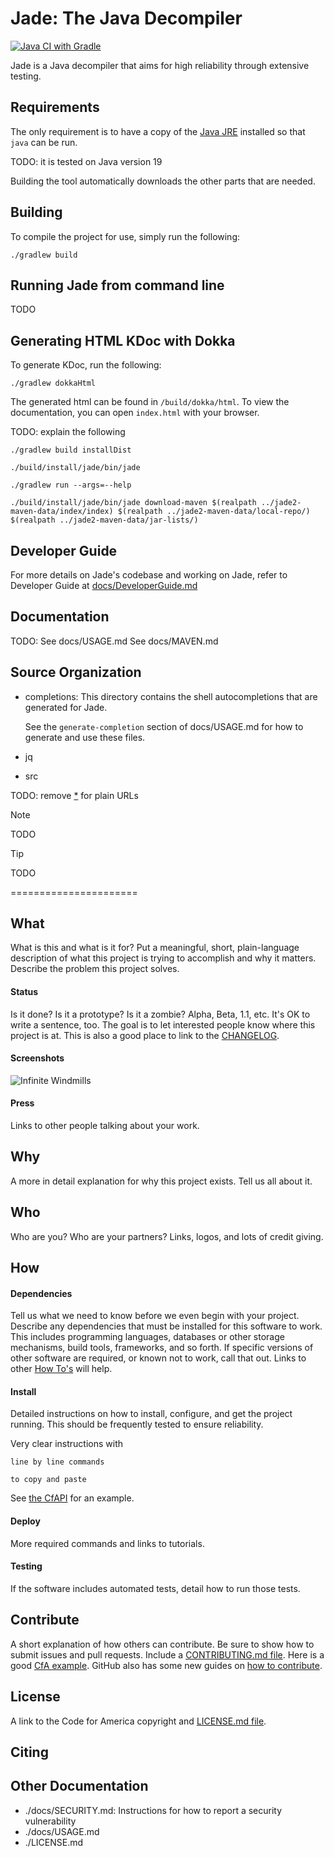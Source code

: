 # Jade: The Java Decompiler

[![Java CI with Gradle](https://github.com/adamsmd/jade/actions/workflows/gradle.yml/badge.svg)](https://github.com/adamsmd/jade/actions/workflows/gradle.yml)

Jade is a Java decompiler that aims for high reliability through extensive testing.

## Requirements

The only requirement is to have a copy of the [Java
JRE](http://www.oracle.com/technetwork/java/javase/downloads/index.html)
installed so that `java` can be run.

TODO: it is tested on Java version 19

Building the tool automatically downloads the other parts that are needed.

## Building

To compile the project for use, simply run the following:

```shell
./gradlew build
```

## Running Jade from command line
TODO

## Generating HTML KDoc with Dokka

To generate KDoc, run the following:

```shell
./gradlew dokkaHtml
```

The generated html can be found in `/build/dokka/html`. To view the documentation, you can open `index.html` with your browser.

TODO: explain the following

```shell
./gradlew build installDist

./build/install/jade/bin/jade

./gradlew run --args=--help

./build/install/jade/bin/jade download-maven $(realpath ../jade2-maven-data/index/index) $(realpath ../jade2-maven-data/local-repo/) $(realpath ../jade2-maven-data/jar-lists/)
```

## Developer Guide

For more details on Jade's codebase and working on Jade, refer to Developer Guide at [docs/DeveloperGuide.md](docs/DeveloperGuide.md)

## Documentation

TODO: See docs/USAGE.md
See docs/MAVEN.md

## Source Organization

- completions:
  This directory contains the shell autocompletions that are generated for Jade.

  See the `generate-completion` section of docs/USAGE.md for how to generate and use these files.

- jq
- src

TODO: remove [*](*) for plain URLs

> [!NOTE]
> TODO

> [!TIP]
> TODO

======================

## What
What is this and what is it for? Put a meaningful, short, plain-language description of what this project is trying to accomplish and why it matters. Describe the problem this project solves.

#### Status
Is it done? Is it a prototype? Is it a zombie? Alpha, Beta, 1.1, etc. It's OK to write a sentence, too. The goal is to let interested people know where this project is at. This is also a good place to link to the [CHANGELOG](https://github.com/cfpb/ckan/blob/master/CHANGELOG.md).

#### Screenshots
![Infinite Windmills](http://i.giphy.com/SIV3ijAwkNt9C.gif)

#### Press
Links to other people talking about your work.

## Why
A more in detail explanation for why this project exists. Tell us all about it.

## Who
Who are you? Who are your partners? Links, logos, and lots of credit giving.

## How
#### Dependencies
Tell us what we need to know before we even begin with your project. Describe any dependencies that must be installed for this software to work. This includes programming languages, databases or other storage mechanisms, build tools, frameworks, and so forth. If specific versions of other software are required, or known not to work, call that out. Links to other [How To's](https://github.com/codeforamerica/howto) will help.

#### Install
Detailed instructions on how to install, configure, and get the project running. This should be frequently tested to ensure reliability.

Very clear instructions with 

`line by line commands`

`to copy and paste`

See [the CfAPI](https://github.com/codeforamerica/cfapi#installation) for an example.

#### Deploy
More required commands and links to tutorials.

#### Testing
If the software includes automated tests, detail how to run those tests.

## Contribute
A short explanation of how others can contribute. Be sure to show how to submit issues and pull requests. Include a [CONTRIBUTING.md file](https://github.com/18F/hub/blob/master/CONTRIBUTING.md). Here is a good [CfA example](https://github.com/codeforamerica/ohana-web-search/blob/master/CONTRIBUTING.md). GitHub also has some new guides on [how to contribute](https://guides.github.com/activities/contributing-to-open-source/#contributing).

## License
A link to the Code for America copyright and [LICENSE.md file](https://github.com/codeforamerica/ceviche-cms/blob/master/LICENCE.md).

## Citing

## Other Documentation

- ./docs/SECURITY.md: Instructions for how to report a security vulnerability
- ./docs/USAGE.md
- ./LICENSE.md
